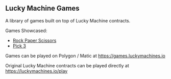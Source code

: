 ## Lucky Machine Games

A library of games built on top of Lucky Machine contracts.

Games Showcased:
- [Rock Paper Scissors](https://games.luckymachines.io/rock-paper-scissors)
- [Pick 3](https://games.luckymachines.io/pick3)

Games can be played  on Polygon / Matic at https://games.luckymachines.io

Original Lucky Machine contracts can be played directly at https://luckymachines.io/play
